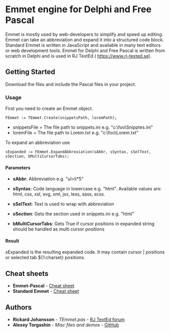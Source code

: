 # Emmet engine for Delphi and Free Pascal

Emmet is mostly used by web-developers to simplify and speed up editing. Emmet can take
an abbreviation and expand it into a structured code block. Standard Emmet is written in
JavaScript and available in many text editors or web development tools. Emmet for Delphi
and Free Pascal is written from scratch in Delphi and is used in RJ TextEd (
https://www.rj-texted.se).

## Getting Started

Download the files and include the Pascal files in your project.

### Usage

First you need to create an Emmet object.

```
FEmmet := TEmmet.Create(snippetsPath, loremPath);
```

* snippetsFile      = The file path to snippets.ini e.g. "c:\foo\Snipptes.ini"
* loremFile         = The file path to Lorem.txt e.g. "c:\foo\Lorem.txt"

To expand an abbreviation use

```
sExpanded := FEmmet.ExpandAbbreviation(sAbbr, sSyntax, sSelText, sSection, bMultiCursorTabs);
```

#### Parameters

* **sAbbr**: Abbreviation e.g. "ul>li*5"

* **sSyntax**: Code language in lowercase e.g. "html". Available values are: html, css, xsl, svg, xml, jsx, less, sass, scss.

* **sSelText**: Text is used to wrap with abbreviation

* **sSection**: Gets the section used in snippets.ini e.g. "html"

* **bMultiCursorTabs**: Gets True if cursor positions in expanded string should be handled as multi cursor positions

#### Result
sExpanded is the resulting expanded code. It may contain cursor | positions or selected tab ${1:charset} positions.

## Cheat sheets
* **Emmet-Pascal** - [Cheat sheet](https://www.rj-texted.se/Help/Emmetcheatsheet.html)
* **Standard Emmet** - [Cheat sheet](https://docs.emmet.io/cheat-sheet/)

## Authors

* **Rickard Johansson** - *TEmmet.pas* - [RJ TextEd forum](https://www.rj-texted.se/Forum/index.php)
* **Alexey Torgashin** - *Misc files and demos* - [GitHub](https://github.com/Alexey-T)
